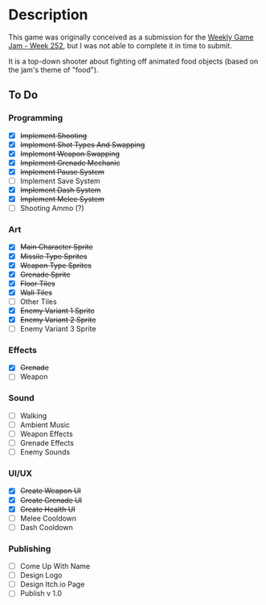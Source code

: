 # Description
This game was originally conceived as a submission for the [Weekly Game Jam - Week 252](https://itch.io/jam/weekly-game-jam-252), but I was not able to complete it in time to submit.

It is a top-down shooter about fighting off animated food objects (based on the jam's theme of "food").

## To Do

### Programming
- [x] ~~Implement Shooting~~
- [x] ~~Implement Shot Types And Swapping~~
- [x] ~~Implement Weapon Swapping~~
- [x] ~~Implement Grenade Mechanic~~
- [x] ~~Implement Pause System~~
- [ ] Implement Save System
- [x] ~~Implement Dash System~~
- [x] ~~Implement Melee System~~
- [ ] Shooting Ammo (?)

### Art
- [x] ~~Main Character Sprite~~
- [x] ~~Missile Type Sprites~~
- [x] ~~Weapon Type Sprites~~
- [x] ~~Grenade Sprite~~
- [x] ~~Floor Tiles~~
- [x] ~~Wall Tiles~~
- [ ] Other Tiles
- [x] ~~Enemy Variant 1 Sprite~~
- [x] ~~Enemy Variant 2 Sprite~~
- [ ] Enemy Variant 3 Sprite

### Effects
- [x] ~~Grenade~~
- [ ] Weapon

### Sound
- [ ] Walking
- [ ] Ambient Music
- [ ] Weapon Effects
- [ ] Grenade Effects
- [ ] Enemy Sounds

### UI/UX
- [x] ~~Create Weapon UI~~
- [x] ~~Create Grenade UI~~
- [x] ~~Create Health UI~~
- [ ] Melee Cooldown
- [ ] Dash Cooldown
 
### Publishing
- [ ] Come Up With Name
- [ ] Design Logo
- [ ] Design Itch.io Page
- [ ] Publish v 1.0